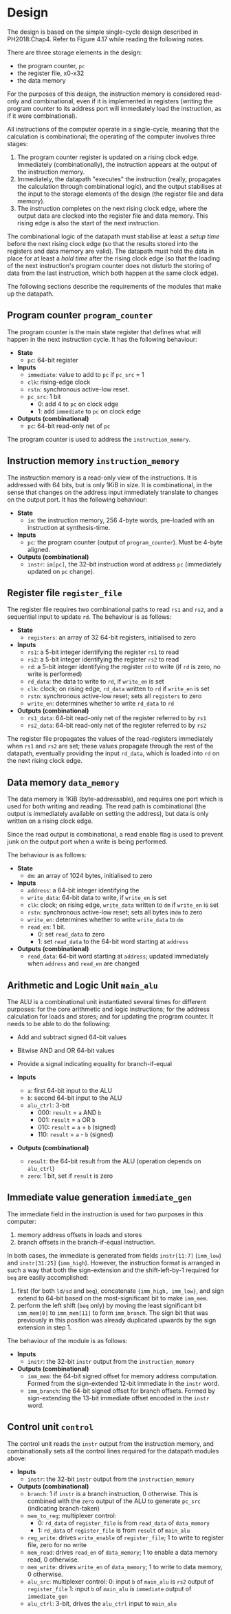 # Design

The design is based on the simple single-cycle design described in PH2018:Chap4. Refer to Figure 4.17 while reading the following notes.

There are three storage elements in the design:
* the program counter, `pc`
* the register file, x0-x32
* the data memory

For the purposes of this design, the instruction memory is considered read-only and combinational, even if it is implemented in registers (writing the program counter to its address port will immediately load the instruction, as if it were combinational).

All instructions of the computer operate in a single-cycle, meaning that the calculation is combinational; the operating of the computer involves three stages:
1. The program counter register is updated on a rising clock edge. Immediately (combinationally), the instruction appears at the output of the instruction memory.
2. Immediately, the datapath "executes" the instruction (really, propagates the calculation through combinational logic), and the output stabilises at the input to the storage elements of the design (the register file and data memory).
3. The instruction completes on the next rising clock edge, where the output data are clocked into the register file and data memory. This rising edge is also the start of the next instruction.

The combinational logic of the datapath must stabilise at least a *setup time* before the next rising clock edge (so that the results stored into the registers and data memory are valid). The datapath must hold the data in place for at least a *hold time* after the rising clock edge (so that the loading of the next instruction's program counter does not disturb the storing of data from the last instruction, which both happen at the same clock edge).

The following sections describe the requirements of the modules that make up the datapath.

## Program counter `program_counter`

The program counter is the main state register that defines what will happen in the next instruction cycle. It has the following behaviour:

* **State**
  * `pc`: 64-bit register
* **Inputs**
  * `immediate`: value to add to `pc` if `pc_src` = 1
  * `clk`: rising-edge clock
  * `rstn`: synchronous active-low reset. 
  * `pc_src`: 1 bit
	* 0: add 4 to `pc` on clock edge
	* 1: add `immediate` to `pc` on clock edge
* **Outputs (combinational)**
  * `pc`: 64-bit read-only net of `pc`

The program counter is used to address the `instruction_memory`.

## Instruction memory `instruction_memory`

The instruction memory is a read-only view of the instructions. It is addressed with 64 bits, but is only 1KiB in size. It is combinational, in the sense that changes on the address input immediately translate to changes on the output port. It has the following behaviour:

* **State** 
  * `im`: the instruction memory, 256 4-byte words, pre-loaded with an instruction at synthesis-time.
* **Inputs**
  * `pc`: the program counter (output of `program_counter`). Must be 4-byte aligned.
* **Outputs (combinational)**
  * `instr`: `im[pc]`, the 32-bit instruction word at address `pc` (immediately updated on `pc` change).
  
## Register file `register_file`

The register file requires two combinational paths to read `rs1` and `rs2`, and a sequential input to update `rd`. The behaviour is as follows:

* **State**
  * `registers`: an array of 32 64-bit registers, initialised to zero
* **Inputs**
  * `rs1`: a 5-bit integer identifying the register `rs1` to read
  * `rs2`: a 5-bit integer identifying the register `rs2` to read
  * `rd`: a 5-bit integer identifying the register `rd` to write (if `rd` is zero, no write is performed)
  * `rd_data`: the data to write to `rd`, if `write_en` is set
  * `clk`: clock; on rising edge, `rd_data` written to `rd` if `write_en` is set
  * `rstn`: synchronous active-low reset; sets all `registers` to zero 
  * `write_en`: determines whether to write `rd_data` to `rd`
* **Outputs (combinational)**
  * `rs1_data`: 64-bit read-only net of the register referred to by `rs1`
  * `rs2_data`: 64-bit read-only net of the register referred to by `rs2`

The register file propagates the values of the read-registers immediately when `rs1` and `rs2` are set; these values propagate through the rest of the datapath, eventually providing the input `rd_data`, which is loaded into `rd` on the next rising clock edge.

## Data memory `data_memory`

The data memory is 1KiB (byte-addressable), and requires one port which is used for both writing and reading. The read path is combinational (the output is immediately available on setting the address), but data is only written on a rising clock edge. 

Since the read output is combinational, a read enable flag is used to prevent junk on the output port when a write is being performed.

The behaviour is as follows:

* **State**
  * `dm`: an array of 1024 bytes, initialised to zero
* **Inputs**
  * `address`: a 64-bit integer identifying the 
  * `write_data`: 64-bit data to write, if `write_en` is set
  * `clk`: clock; on rising edge, `write_data` written to `dm` if `write_en` is set
  * `rstn`: synchronous active-low reset; sets all bytes in`dm` to zero 
  * `write_en`: determines whether to write `write_data` to `dm`
  * `read_en`: 1 bit.
	* 0: set `read_data` to zero
	* 1: set `read_data` to the 64-bit word starting at `address`
* **Outputs (combinational)**
  * `read_data`: 64-bit word starting at `address`; updated immediately when `address` and `read_en` are changed

## Arithmetic and Logic Unit `main_alu`

The ALU is a combinational unit instantiated several times for different purposes: for the core arithmetic and logic instructions; for the address calculation for loads and stores; and for updating the program counter. It needs to be able to do the following:
* Add and subtract signed 64-bit values
* Bitwise AND and OR 64-bit values
* Provide a signal indicating equality for branch-if-equal

* **Inputs**
  * `a`: first 64-bit input to the ALU
  * `b`: second 64-bit input to the ALU
  * `alu_ctrl`: 3-bit
	* 000: `result` = `a` AND `b`
	* 001: `result` = `a` OR `b`
	* 010: `result` = `a` + `b` (signed)
	* 110: `result` = `a` - `b` (signed)
* **Outputs (combinational)**
  * `result`: the 64-bit result from the ALU (operation depends on `alu_ctrl`)
  * `zero`: 1 bit, set if `result` is zero

## Immediate value generation `immediate_gen`

The immediate field in the instruction is used for two purposes in this computer: 
1. memory address offsets in loads and stores
2. branch offsets in the branch-if-equal instruction. 

In both cases, the immediate is generated from fields `instr[11:7]` (`imm_low`) and `instr[31:25]` (`imm_high`). However, the instruction format is arranged in such a way that both the sign-extension and the shift-left-by-1 required for `beq` are easily accomplished: 

1. first (for both `ld/sd` and `beq`), concatenate `{imm_high, imm_low}`, and sign extend to 64-bit based on the most-significant bit to make `imm_mem`.
2. perform the left shift (`beq` only) by moving the least significant bit `imm_mem[0]` to `imm_mem[11]` to form `imm_branch`. The sign bit that was previously in this position was already duplicated upwards by the sign extension in step 1.

The behaviour of the module is as follows:

* **Inputs**
  * `instr`: the 32-bit `instr` output from the `instruction_memory` 
* **Outputs (combinational)**
  * `imm_mem`: the 64-bit signed offset for memory address computation. Formed from the sign-extended 12-bit immediate in the `instr` word.
  * `imm_branch`: the 64-bit signed offset for branch offsets. Formed by sign-extending the 13-bit immediate offset encoded in the `instr` word.

## Control unit `control`

The control unit reads the `instr` output from the instruction memory, and combinationally sets all the control lines required for the datapath modules above:

* **Inputs**
  * `instr`: the 32-bit `instr` output from the `instruction_memory` 
* **Outputs (combinational)**
  * `branch`: 1 if `instr` is a branch instruction, 0 otherwise. This is combined with the `zero` output of the ALU to generate `pc_src` (indicating branch-taken) 
  * `mem_to_reg`: multiplexer control:
	* 0: `rd_data` of `register_file` is from `read_data` of `data_memory`
	* 1: `rd_data` of `register_file` is from `result` of `main_alu`
  * `reg_write`: drives `write_enable` of `register_file`; 1 to write to register file, zero for no write
  * `mem_read`: drives `read_en` of `data_memory`; 1 to enable a data memory read, 0 otherwise.
  * `mem_write`: drives `write_en` of `data_memory`; 1 to write to data memory, 0 otherwise.
  * `alu_src`: multiplexer control:
	0: input `b` of `main_alu` is `rs2` output of `register_file`
	1: input `b` of `main_alu` is `immediate` output of `immediate_gen`
  * `alu_ctrl`: 3-bit, drives the `alu_ctrl` input to `main_alu` 

